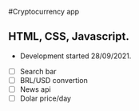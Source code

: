 #Cryptocurrency app

## HTML, CSS, Javascript.
* Development started 28/09/2021.
- [ ] Search bar
- [ ] BRL/USD convertion
- [ ] News api
- [ ] Dolar price/day
